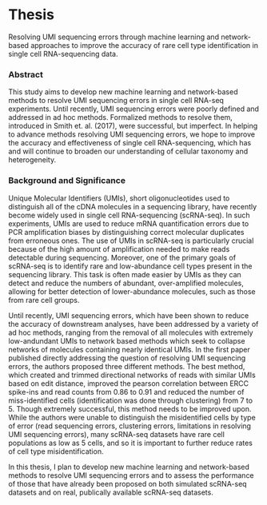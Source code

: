 # Thesis
Resolving UMI sequencing errors through machine learning and network-based approaches to improve the accuracy of rare cell type identification in single cell RNA-sequencing data.

### Abstract

  This study aims to develop new machine learning and network-based methods to  resolve UMI sequencing errors in single cell RNA-seq experiments. Until recently, UMI sequencing errors were poorly defined and addressed in ad hoc methods. Formalized methods to resolve them, introduced in Smith et. al. (2017), were successful, but imperfect. In helping to advance methods resolving UMI sequencing errors, we hope to improve the accuracy and effectiveness of single cell RNA-sequencing, which has and will continue to broaden our understanding of cellular taxonomy and heterogeneity.

### Background and Significance

  Unique Molecular Identifiers (UMIs), short oligonucleotides used to distinguish all of the cDNA molecules in a sequencing library, have recently become widely used in single cell RNA-sequencing (scRNA-seq). In such experiments, UMIs are used to reduce mRNA quantification errors due to PCR amplification biases by distinguishing correct molecular duplicates from erroneous ones. The use of UMIs in scRNA-seq is particularly crucial because of the high amount of amplification needed to make reads detectable during sequencing. Moreover, one of the primary goals of scRNA-seq is to identify rare and low-abundance cell types present in the sequencing library. This task is often made easier by UMIs as they can detect and reduce the numbers of abundant, over-amplified molecules, allowing for better detection of lower-abundance molecules, such as those from rare cell groups.


  Until recently, UMI sequencing errors, which have been shown to reduce the accuracy of downstream analyses, have been addressed by a variety of ad hoc methods, ranging from the removal of all molecules with extremely low-andundant UMIs to network based methods which seek to collapse networks of molecules containing nearly identical UMIs. In the first paper published directly addressing the question of resolving UMI sequencing errors, the authors proposed three different methods. The best method, which created and trimmed directional networks of reads with similar UMIs based on edit distance, improved the pearson correlation between ERCC spike-ins and read counts from 0.86 to 0.91 and reduced the number of miss-identified cells (identification was done through clustering) from 7 to 5. Though extremely successful, this method needs to be improved upon. While the authors were unable to distinguish the misidentified cells by type of error (read sequencing errors, clustering errors, limitations in resolving UMI sequencing errors), many scRNA-seq datasets have rare cell populations as low as 5 cells, and so it is important to further reduce rates of cell type misidentification.   
  
  
In this thesis, I plan to develop new machine learning and network-based methods to resolve UMI sequencing errors and to assess the performance of those that have already been proposed on both simulated scRNA-seq datasets and on real, publically available scRNA-seq datasets.
